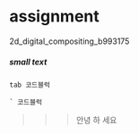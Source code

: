 # assignment
2d_digital_compositing_b993175
##### small text
    tab 코드블럭
```
` 코드블럭
```
>>>안녕
>>하
>세요
